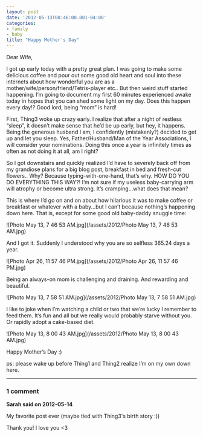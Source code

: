 ```yaml
---
layout: post
date: '2012-05-13T08:46:00.001-04:00'
categories:
- family
- baby
title: "Happy Mother's Day"
---
```


Dear Wife,

I got up early today with a pretty great plan. I was going to make some delicious coffee and pour out some good old heart and soul into these internets about how wonderful you are as a mother/wife/person/friend/Tetris-player etc.. But then weird stuff started happening. I’m going to document my first 60 minutes experienced awake today in hopes that you can shed some light on my day. Does this happen every day!? Good lord, being “mom” is hard!

First, Thing3 woke up crazy early. I realize that after a night of restless “sleep”, it doesn’t make sense that he’d be up early, but hey, it happens. Being the generous husband I am, I confidently (mistakenly?) decided to get up and let you sleep. Yes, Father/Husband/Man of the Year Associations, I will consider your nominations. Doing this once a year is infinitely times as often as not doing it at all, am I right?

So I got downstairs and quickly realized I’d have to severely back off from my grandiose plans for a big blog post, breakfast in bed and fresh-cut flowers.. Why? Because typing-with-one-hand, that’s why. HOW DO YOU DO EVERYTHING THIS WAY?! I’m not sure if my useless baby-carrying arm will atrophy or become ultra strong. It’s cramping...what does that mean?

This is where I’d go on and on about how hilarious it was to make coffee or breakfast or whatever with a baby...but I can’t because nothing’s happening down here. That is, except for some good old baby-daddy snuggle time:

![Photo May 13, 7 46 53 AM.jpg](/assets/2012/Photo May 13, 7 46 53 AM.jpg)

And I got it. Suddenly I understood why you are so selfless 365.24 days a year.

![Photo Apr 26, 11 57 46 PM.jpg](/assets/2012/Photo Apr 26, 11 57 46 PM.jpg)

Being an always-on mom is challenging and draining. And rewarding and beautiful.  

![Photo May 13, 7 58 51 AM.jpg](/assets/2012/Photo May 13, 7 58 51 AM.jpg)

I like to joke when I’m watching a child or two that we’re lucky I remember to feed them. It’s fun and all but we really would probably starve without you. Or rapidly adopt a cake-based diet.

![Photo May 13, 8 00 43 AM.jpg](/assets/2012/Photo May 13, 8 00 43 AM.jpg)

Happy Mother’s Day :)

ps: please wake up before Thing1 and Thing2 realize I’m on my own down here.

---

### 1 comment

**Sarah said on 2012-05-14**

My favorite post ever (maybe tied with Thing3's birth story :))

Thank you! I love you <3

